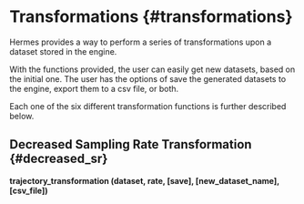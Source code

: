 # Transformations {#transformations}

Hermes provides a way to perform a series of transformations upon a dataset
stored in the engine.

With the functions provided, the user can easily get new datasets, based on the
initial one. The user has the options of save the generated datasets to the
engine, export them to a csv file, or both.

Each one of the six different transformation functions is further described
below.

## Decreased Sampling Rate Transformation {#decreased_sr}
**trajectory\_transformation (dataset, rate, \[save\], \[new\_dataset\_name\], \[csv_file\])**
